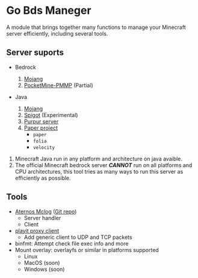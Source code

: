 # Go Bds Maneger

A module that brings together many functions to manage your Minecraft server efficiently, including several tools.

## Server suports

- Bedrock
  1. [Mojang](https://minecraft.net/en-us/download/server/bedrock)
  1. [PocketMine-PMMP](https://github.com/pmmp/PocketMine-MP) (Partial)

- Java
  1. [Mojang](https://www.minecraft.net/en-us/download/server)
  1. [Spigot](https://www.spigotmc.org/) (Experimental)
  1. [Purpur server](https://purpurmc.org/)
  1. [Paper project](https://papermc.io/)
      - `paper`
      - `folia`
      - `velocity`

1. Minecraft Java run in any platform and architecture on java avaible.
1. The official Minecraft bedrock server ***CANNOT*** run on all platforms and CPU architectures, this tool tries as many ways to run this server as efficiently as possible.

## Tools

- [Aternos Mclog](https://mclo.gs/) ([Git repo](https://github.com/aternosorg/mclogs))
   - Server handler
   - Client
- [playit proxy client](playit.gg)
   - Add generic client to UDP and TCP packets
- binfmt: Attempt check file exec info and more
- Mount overlay: overlayfs or similar in platforms supported
   - Linux
   - MacOS (soon)
   - Windows (soon)